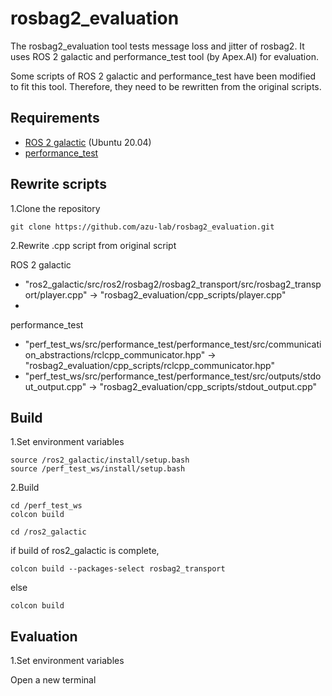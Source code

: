 # rosbag2_evaluation

The rosbag2_evaluation tool tests message loss and jitter of rosbag2.
It uses ROS 2 galactic and performance_test tool (by Apex.AI) for evaluation.

Some scripts of ROS 2 galactic and performance_test have been modified to fit this tool.
Therefore, they need to be rewritten from the original scripts.

## Requirements
- [ROS 2 galactic][1] (Ubuntu 20.04)
- [performance_test][2]

## Rewrite scripts
1.Clone the repository
```
git clone https://github.com/azu-lab/rosbag2_evaluation.git
```

2.Rewrite .cpp script from original script

ROS 2 galactic
- "ros2_galactic/src/ros2/rosbag2/rosbag2_transport/src/rosbag2_transport/player.cpp" -> "rosbag2_evaluation/cpp_scripts/player.cpp" 
- 
performance_test
- "perf_test_ws/src/performance_test/performance_test/src/communication_abstractions/rclcpp_communicator.hpp" -> "rosbag2_evaluation/cpp_scripts/rclcpp_communicator.hpp"
- "perf_test_ws/src/performance_test/performance_test/src/outputs/stdout_output.cpp" -> "rosbag2_evaluation/cpp_scripts/stdout_output.cpp"
## Build
1.Set environment variables
```
source /ros2_galactic/install/setup.bash
source /perf_test_ws/install/setup.bash
```
2.Build
```
cd /perf_test_ws
colcon build
```
```
cd /ros2_galactic
```
if build of ros2_galactic is complete, 
```
colcon build --packages-select rosbag2_transport
```
else
```
colcon build
```

## Evaluation
1.Set environment variables

Open a new terminal
```
```
[1]:https://docs.ros.org/en/galactic/Installation/Ubuntu-Development-Setup.html
[2]:https://gitlab.com/ApexAI/performance_test
